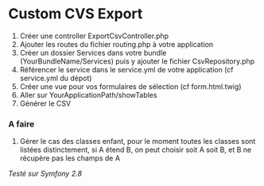 # Custom CVS Export

1. Créer une controller ExportCsvController.php
2. Ajouter les routes du fichier routing.php à votre application
3. Créer un dossier Services dans votre bundle (YourBundleName/Services) puis y ajouter le fichier CsvRepository.php
4. Référencer le service dans le service.yml de votre application (cf service.yml du dépot)
5. Créer une vue pour vos formulaires de sélection (cf form.html.twig)
6. Aller sur  YourApplicationPath/showTables
7. Générer le CSV


### A faire
1. Gérer le cas des classes enfant, pour le moment toutes les classes sont listées distinctement, si A étend B, on peut choisir soit A soit B, et B ne récupère pas les champs de A
  
    
      
         
*Testé sur Symfony 2.8*
